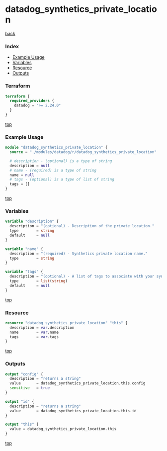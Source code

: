 # datadog_synthetics_private_location

[back](../datadog.md)

### Index

- [Example Usage](#example-usage)
- [Variables](#variables)
- [Resource](#resource)
- [Outputs](#outputs)

### Terraform

```terraform
terraform {
  required_providers {
    datadog = ">= 2.24.0"
  }
}
```

[top](#index)

### Example Usage

```terraform
module "datadog_synthetics_private_location" {
  source = "./modules/datadog/r/datadog_synthetics_private_location"

  # description - (optional) is a type of string
  description = null
  # name - (required) is a type of string
  name = null
  # tags - (optional) is a type of list of string
  tags = []
}
```

[top](#index)

### Variables

```terraform
variable "description" {
  description = "(optional) - Description of the private location."
  type        = string
  default     = null
}

variable "name" {
  description = "(required) - Synthetics private location name."
  type        = string
}

variable "tags" {
  description = "(optional) - A list of tags to associate with your synthetics private location."
  type        = list(string)
  default     = null
}
```

[top](#index)

### Resource

```terraform
resource "datadog_synthetics_private_location" "this" {
  description = var.description
  name        = var.name
  tags        = var.tags
}
```

[top](#index)

### Outputs

```terraform
output "config" {
  description = "returns a string"
  value       = datadog_synthetics_private_location.this.config
  sensitive   = true
}

output "id" {
  description = "returns a string"
  value       = datadog_synthetics_private_location.this.id
}

output "this" {
  value = datadog_synthetics_private_location.this
}
```

[top](#index)
